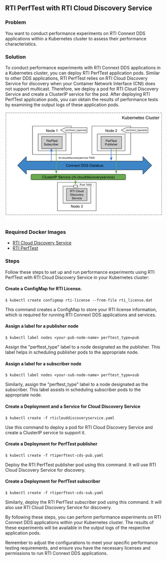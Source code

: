 ##  RTI PerfTest with RTI Cloud Discovery Service

### Problem

You want to conduct performance experiments on RTI Connext DDS applications within a Kubernetes cluster to assess their performance characteristics.

### Solution

To conduct performance experiments with RTI Connext DDS applications in a Kubernetes cluster, you can deploy RTI PerfTest application pods. Similar to other DDS applications, RTI PerfTest relies on RTI Cloud Discovery Service for discovery when your Container Network Interface (CNI) does not support multicast. Therefore, we deploy a pod for RTI Cloud Discovery Service and create a ClusterIP service for the pod. After deploying RTI PerfTest application pods, you can obtain the results of performance tests by examining the output logs of these application pods.

![RTI PerfTest with RTI Cloud Discovery Service](perftest_cds.png)

### Required Docker Images
- [RTI Cloud Discovery Service](../dockerfiles/rti_clouddiscoveryservice)
- [RTI PerfTest](../dockerfiles/rti_perftest)

### Steps
Follow these steps to set up and run performance experiments using RTI PerfTest with RTI Cloud Discovery Service in your Kubernetes cluster:

#### Create a ConfigMap for RTI License.
`$ kubectl create configmap rti-license --from-file rti_license.dat`

This command creates a ConfigMap to store your RTI license information, which is required for running RTI Connext DDS applications and services.

#### Assign a label for a publisher node
`$ kubectl label nodes <your-pub-node-name> perftest_type=pub`

Assign the "perftest_type" label to a node designated as the publisher. This label helps in scheduling publisher pods to the appropriate node.

#### Assign a label for a subscriber node
`$ kubectl label nodes <your-sub-node-name> perftest_type=sub`

Similarly, assign the "perftest_type" label to a node designated as the subscriber. This label assists in scheduling subscriber pods to the appropriate node.

#### Create a Deployment and a Service for Cloud Discovery Service
`$ kubectl create -f rticlouddiscoveryservice.yaml`

Use this command to deploy a pod for RTI Cloud Discovery Service and create a ClusterIP service to support it.

#### Create a Deployment for PerfTest publisher
`$ kubectl create -f rtiperftest-cds-pub.yaml`

Deploy the RTI PerfTest publisher pod using this command. It will use RTI Cloud Discovery Service for discovery.

#### Create a Deployment for PerfTest subscriber
`$ kubectl create -f rtiperftest-cds-sub.yaml`

Similarly, deploy the RTI PerfTest subscriber pod using this command. It will also use RTI Cloud Discovery Service for discovery.

By following these steps, you can perform performance experiments on RTI Connext DDS applications within your Kubernetes cluster. The results of these experiments will be available in the output logs of the respective application pods.

Remember to adjust the configurations to meet your specific performance testing requirements, and ensure you have the necessary licenses and permissions to run RTI Connext DDS applications.
